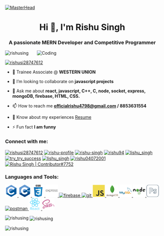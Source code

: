 [![MasterHead](http://watzaoweb.com/wp-content/uploads/2022/07/website-design-company-in-yamuna-nagar.jpg)](https://rishu-singh.herokuapp.com/)
<h1 align="center">Hi 👋, I'm Rishu Singh</h1>
<h3 align="center">A passionate MERN Developer and Competitive Programmer</h3>
<img align="right" alt="Coding" width="400" src="https://cdn.dribbble.com/users/1059583/screenshots/4171367/media/34e69eb61a7bd8dea1c957a8b82605a7.gif">
<p align="left"> <img src="https://komarev.com/ghpvc/?username=rishusing&label=Profile%20views&color=0e75b6&style=flat" alt="rishusing" /> </p>

<p align="left"> <a href="https://twitter.com/rishusi28747612" target="blank"><img src="https://img.shields.io/twitter/follow/rishusi28747612?logo=twitter&style=for-the-badge" alt="rishusi28747612" /></a> </p>

- 🌱 Trainee Associate @ **WESTERN UNION**

- 👯 I’m looking to collaborate on **javascript projects**

- 💬 Ask me about **react, javascript, C++, C, node, socket, express, mongoDB, firebase, HTML, CSS.**

- 📫 How to reach me **officialrishu4798@gmail.com / 8853631554**

- 📄 Know about my experiences [Resume](https://drive.google.com/file/d/1d_iayv7BhSqymSZrLHdxP1CXUl68P_PW/view)

- ⚡ Fun fact **I am funny**

<h3 align="left">Connect with me:</h3>
<p align="left">
<a href="https://twitter.com/rishusi28747612" target="blank"><img align="center" src="https://raw.githubusercontent.com/rahuldkjain/github-profile-readme-generator/master/src/images/icons/Social/twitter.svg" alt="rishusi28747612" height="30" width="40" /></a>
<a href="https://linkedin.com/in/rishu-profile" target="blank"><img align="center" src="https://raw.githubusercontent.com/rahuldkjain/github-profile-readme-generator/master/src/images/icons/Social/linked-in-alt.svg" alt="rishu-profile" height="30" width="40" /></a>
<a href="https://stackoverflow.com/users/rishu-singh" target="blank"><img align="center" src="https://raw.githubusercontent.com/rahuldkjain/github-profile-readme-generator/master/src/images/icons/Social/stack-overflow.svg" alt="rishu-singh" height="30" width="40" /></a>
<a href="https://instagram.com/rishu94" target="blank"><img align="center" src="https://raw.githubusercontent.com/rahuldkjain/github-profile-readme-generator/master/src/images/icons/Social/instagram.svg" alt="rishu94" height="30" width="40" /></a>
<a href="https://www.codechef.com/users/lishu_singh" target="blank"><img align="center" src="https://cdn.jsdelivr.net/npm/simple-icons@3.1.0/icons/codechef.svg" alt="lishu_singh" height="30" width="40" /></a>
<a href="https://codeforces.com/profile/try_try_success" target="blank"><img align="center" src="https://raw.githubusercontent.com/rahuldkjain/github-profile-readme-generator/master/src/images/icons/Social/codeforces.svg" alt="try_try_success" height="30" width="40" /></a>
<a href="https://www.leetcode.com/lishu_singh" target="blank"><img align="center" src="https://raw.githubusercontent.com/rahuldkjain/github-profile-readme-generator/master/src/images/icons/Social/leet-code.svg" alt="lishu_singh" height="30" width="40" /></a>
<a href="https://auth.geeksforgeeks.org/user/rishu04072001" target="blank"><img align="center" src="https://raw.githubusercontent.com/rahuldkjain/github-profile-readme-generator/master/src/images/icons/Social/geeks-for-geeks.svg" alt="rishu04072001" height="30" width="40" /></a>
<a href="https://discord.gg/Rishu Singh | Contributor#7752" target="blank"><img align="center" src="https://raw.githubusercontent.com/rahuldkjain/github-profile-readme-generator/master/src/images/icons/Social/discord.svg" alt="Rishu Singh | Contributor#7752" height="30" width="40" /></a>
</p>

<h3 align="left">Languages and Tools:</h3>
<p align="left"> <a href="https://www.cprogramming.com/" target="_blank" rel="noreferrer"> <img src="https://raw.githubusercontent.com/devicons/devicon/master/icons/c/c-original.svg" alt="c" width="40" height="40"/> </a> <a href="https://www.w3schools.com/cpp/" target="_blank" rel="noreferrer"> <img src="https://raw.githubusercontent.com/devicons/devicon/master/icons/cplusplus/cplusplus-original.svg" alt="cplusplus" width="40" height="40"/> </a> <a href="https://www.w3schools.com/css/" target="_blank" rel="noreferrer"> <img src="https://raw.githubusercontent.com/devicons/devicon/master/icons/css3/css3-original-wordmark.svg" alt="css3" width="40" height="40"/> </a> <a href="https://expressjs.com" target="_blank" rel="noreferrer"> <img src="https://raw.githubusercontent.com/devicons/devicon/master/icons/express/express-original-wordmark.svg" alt="express" width="40" height="40"/> </a> <a href="https://firebase.google.com/" target="_blank" rel="noreferrer"> <img src="https://www.vectorlogo.zone/logos/firebase/firebase-icon.svg" alt="firebase" width="40" height="40"/> </a> <a href="https://git-scm.com/" target="_blank" rel="noreferrer"> <img src="https://www.vectorlogo.zone/logos/git-scm/git-scm-icon.svg" alt="git" width="40" height="40"/> </a> <a href="https://developer.mozilla.org/en-US/docs/Web/JavaScript" target="_blank" rel="noreferrer"> <img src="https://raw.githubusercontent.com/devicons/devicon/master/icons/javascript/javascript-original.svg" alt="javascript" width="40" height="40"/> </a> <a href="https://www.mongodb.com/" target="_blank" rel="noreferrer"> <img src="https://raw.githubusercontent.com/devicons/devicon/master/icons/mongodb/mongodb-original-wordmark.svg" alt="mongodb" width="40" height="40"/> </a> <a href="https://www.mysql.com/" target="_blank" rel="noreferrer"> <img src="https://raw.githubusercontent.com/devicons/devicon/master/icons/mysql/mysql-original-wordmark.svg" alt="mysql" width="40" height="40"/> </a> <a href="https://nodejs.org" target="_blank" rel="noreferrer"> <img src="https://raw.githubusercontent.com/devicons/devicon/master/icons/nodejs/nodejs-original-wordmark.svg" alt="nodejs" width="40" height="40"/> </a> <a href="https://www.photoshop.com/en" target="_blank" rel="noreferrer"> <img src="https://raw.githubusercontent.com/devicons/devicon/master/icons/photoshop/photoshop-line.svg" alt="photoshop" width="40" height="40"/> </a> <a href="https://postman.com" target="_blank" rel="noreferrer"> <img src="https://www.vectorlogo.zone/logos/getpostman/getpostman-icon.svg" alt="postman" width="40" height="40"/> </a> <a href="https://reactjs.org/" target="_blank" rel="noreferrer"> <img src="https://raw.githubusercontent.com/devicons/devicon/master/icons/react/react-original-wordmark.svg" alt="react" width="40" height="40"/> </a> <a href="https://sass-lang.com" target="_blank" rel="noreferrer"> <img src="https://raw.githubusercontent.com/devicons/devicon/master/icons/sass/sass-original.svg" alt="sass" width="40" height="40"/> </a> </p>

<p><img align="left" src="https://github-readme-stats.vercel.app/api/top-langs?username=rishusing&show_icons=true&locale=en&layout=compact" alt="rishusing" /></p>

<p>&nbsp;<img align="center" src="https://github-readme-stats.vercel.app/api?username=rishusing&show_icons=true&locale=en" alt="rishusing" /></p>

<p><img align="center" src="https://github-readme-streak-stats.herokuapp.com/?user=rishusing&" alt="rishusing" /></p>
